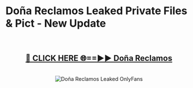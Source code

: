 # Doña Reclamos Leaked Private Files & Pict - New Update
<br>
<div align="center">
<h2><a href="https://mediafilles.blogspot.com/?title=Doña_Reclamos" rel="nofollow">🔴 CLICK HERE 🌐==►► Doña Reclamos</a></h2>
<br>
<a href="https://mediafilles.blogspot.com/?title=Doña_Reclamos" rel="nofollow" data-target="animated-image.originalLink"><img src="https://i.ibb.co.com/WyWwxjT/player-gif2.gif" alt="Doña Reclamos Leaked OnlyFans" style="max-width: 100%; display: inline-block;" data-target="animated-image.originalImage"></a>
</div>
<br>